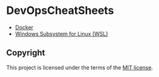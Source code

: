 # DevOpsCheatSheets
* [Docker](/Docker)
* [Windows Subsystem for Linux (WSL)](/WSL)

## Copyright
This project is licensed under the terms of the [MIT license](/LICENSE).
